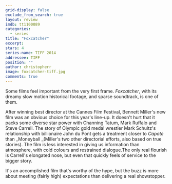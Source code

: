 ```yaml
---
grid-display: false
exclude_from_search: true
layout: review
imdb: tt1100089
categories: 
  - series
title: "Foxcatcher"
excerpt: 
stars: 4
series-name: TIFF 2014
addressee: TIFF
position: ""
author: christopherr
image: foxcatcher-tiff.jpg
comments: true
---
```

Some films feel important from the very first frame. _Foxcatcher_, with its dreamy slow motion historical footage, and sparse soundtrack, is one of them.

After winning best director at the Cannes Film Festival, Bennett Miller's new film was an obvious choice for this year's line-up. It doesn't hurt that it packs some diverse star power with Channing Tatum, Mark Ruffalo and Steve Carrell. The story of Olympic gold medal wrestler Mark Schultz's relationship with billionaire John du Pont gets a treatment closer to _Capote_ than _Moneyball _(Miller's two other directorial efforts, also based on true stories). The film is less interested in giving us information than atmosphere, with cold colours and restrained dialogue.The only real flourish is Carrell's elongated nose, but even that quickly feels of service to the bigger story.

It's an accomplished film that's worthy of the hype, but the buzz is more about meeting (fairly high) expectations than delivering a real showstopper.